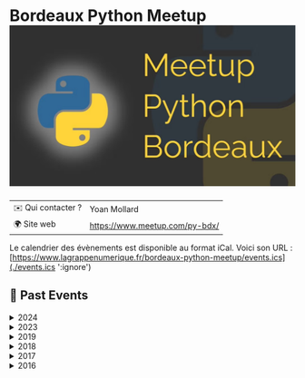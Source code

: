 # Bordeaux Python Meetup ![Logo](./logo-py-bdx.png ':size=100')

|                                |     |
| ------------------------------ | --- |
| ✉️ Qui contacter ?              | Yoan Mollard |
| 🌍 Site web                    | https://www.meetup.com/py-bdx/ |

Le calendrier des évènements est disponible au format iCal.
Voici son URL : [https://www.lagrappenumerique.fr/bordeaux-python-meetup/events.ics](./events.ics ':ignore')

<!-- EVENTS:START -->
## 📆 Past Events

<details>
<summary>2024</summary>

| Date | Event | Location | Link |
|------|--------|----------|------|
| Mercredi 11 décembre 2024 à 17:30 | Bordeaux Python Meetup 2024.2 | 12 rue des Faussets, Bordeaux | https://www.meetup.com/py-bdx/events/304470904/ |
| Jeudi 06 juin 2024 à 16:30 | Bordeaux Python Meetup 2024 | 12 rue des Faussets, Bordeaux | https://www.meetup.com/py-bdx/events/300614701/ |
</details>

<details>
<summary>2023</summary>

| Date | Event | Location | Link |
|------|--------|----------|------|
| Jeudi 16 février 2023 à 08:00 | Conférence francophone Python 2023 à Bordeaux | , Talence | https://www.meetup.com/py-bdx/events/289726289/ |
</details>

<details>
<summary>2019</summary>

| Date | Event | Location | Link |
|------|--------|----------|------|
| Mardi 06 août 2019 à 17:00 | Afpyro : apéro Python (Okiwi hosted) | 15 Rue Rode, Bordeaux | https://www.meetup.com/py-bdx/events/263669824/ |
</details>

<details>
<summary>2018</summary>

| Date | Event | Location | Link |
|------|--------|----------|------|
| Jeudi 22 novembre 2018 à 18:30 | Retour expérience S3 / Hadoop | 12 rue des Faussets, Bordeaux | https://www.meetup.com/py-bdx/events/256121895/ |
| Mercredi 02 mai 2018 à 17:30 | Django Girls Bordeaux: After Session | 12 rue des Faussets, Bordeaux | https://www.meetup.com/py-bdx/events/249592838/ |
| Mercredi 21 mars 2018 à 18:30 | Django Girls Bordeaux (permanence mensuelle) | 12 rue des Faussets, Bordeaux | https://www.meetup.com/py-bdx/events/248168016/ |
| Jeudi 01 mars 2018 à 18:30 | Python Bordeaux #8 : Visualisation de données | 12 rue des Faussets, Bordeaux | https://www.meetup.com/py-bdx/events/247587158/ |
| Mercredi 21 février 2018 à 18:30 | Django Girls Bordeaux (permanence mensuelle) | 12 rue des Faussets, Bordeaux | https://www.meetup.com/py-bdx/events/247151241/ |
| Mercredi 24 janvier 2018 à 18:30 | Django Girls Bordeaux (permanence mensuelle) | 12 rue des Faussets, Bordeaux | https://www.meetup.com/py-bdx/events/246115013/ |
</details>

<details>
<summary>2017</summary>

| Date | Event | Location | Link |
|------|--------|----------|------|
| Mercredi 13 décembre 2017 à 18:30 | Django Girls Bordeaux (permanence mensuelle) | 12 rue des Faussets, Bordeaux | https://www.meetup.com/py-bdx/events/245464004/ |
| Mercredi 15 novembre 2017 à 18:30 | Django Girls Bordeaux (permanence mensuelle) | 12 rue des Faussets, Bordeaux | https://www.meetup.com/py-bdx/events/244747708/ |
| Mercredi 12 juillet 2017 à 17:30 | Django Girls Bordeaux (permanence mensuelle) | 12 rue des Faussets, Bordeaux | https://www.meetup.com/py-bdx/events/240728025/ |
| Mardi 06 juin 2017 à 17:30 | Django Girls Bordeaux (permanence mensuelle) | 12 rue des Faussets, Bordeaux | https://www.meetup.com/py-bdx/events/240384835/ |
| Jeudi 04 mai 2017 à 17:30 | Django Girls Bordeaux (permanence mensuelle) | 12 rue des Faussets, Bordeaux | https://www.meetup.com/py-bdx/events/238836345/ |
| Jeudi 30 mars 2017 à 17:30 | Django Girls Bordeaux after session DGBdx#4 | 12 rue des Faussets, Bordeaux | https://www.meetup.com/py-bdx/events/238380531/ |
| Jeudi 23 mars 2017 à 18:00 | Python Bordeaux #7 : données géospatiales | 12 rue des Faussets, Bordeaux | https://www.meetup.com/py-bdx/events/238293674/ |
| Mardi 14 février 2017 à 18:00 | Django Girls Bordeaux (permanence mensuelle) | 12 rue des Faussets, Bordeaux | https://www.meetup.com/py-bdx/events/236826307/ |
| Mardi 17 janvier 2017 à 18:30 | Python Bordeaux #6 : microservices et luigi | 12 rue des Faussets, Bordeaux | https://www.meetup.com/py-bdx/events/236606920/ |
| Mardi 10 janvier 2017 à 18:30 | Django Girls Bordeaux (permanence mensuelle) | 12 rue des Faussets, Bordeaux | https://www.meetup.com/py-bdx/events/236098698/ |
</details>

<details>
<summary>2016</summary>

| Date | Event | Location | Link |
|------|--------|----------|------|
| Mercredi 07 décembre 2016 à 18:30 | Django Girls Bordeaux (permanence mensuelle) | 12 rue des Faussets, Bordeaux | https://www.meetup.com/py-bdx/events/235645273/ |
| Mercredi 16 novembre 2016 à 18:30 | Django Girls Bordeaux | 12 rue des Faussets, Bordeaux | https://www.meetup.com/py-bdx/events/235149134/ |
| Mercredi 09 novembre 2016 à 18:00 | Python Bordeaux #5: Panda et la fouille de données | 12 rue des Faussets, Bordeaux | https://www.meetup.com/py-bdx/events/234773390/ |
| Mercredi 29 juin 2016 à 17:00 | Python Bordeaux #4 | 12 rue des Faussets, Bordeaux | https://www.meetup.com/py-bdx/events/231686557/ |
| Mardi 24 mai 2016 à 17:00 | Python Bordeaux #3 | 12 rue des Faussets, Bordeaux | https://www.meetup.com/py-bdx/events/231038436/ |
| Mercredi 09 mars 2016 à 18:00 | Python Bordeaux #2 | 12 rue des Faussets, Bordeaux | https://www.meetup.com/py-bdx/events/228877726/ |
| Jeudi 04 février 2016 à 17:30 | Python Bordeaux #1 | 12 rue des Faussets, Bordeaux | https://www.meetup.com/py-bdx/events/228109596/ |
</details>
<!-- EVENTS:END -->